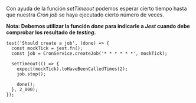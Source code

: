 Con ayuda de la función *setTimeout* podemos esperar cierto tiempo hasta que nuestra *Cron job* se haya ejecutado cierto número de veces.

**Nota: Debemos utilizar la función *done* para indicarle a *Jest* cuando debe comprobar los resultado de *testing*.**

```
test('Should create a job', (done) => {
  const mockTick = jest.fn();
  const job = CronService.createJob('* * * * * *', mockTick);

  setTimeout(() => {
    expect(mockTick).toHaveBeenCalledTimes(2);
    job.stop();

    done();
  }, 2_000);
});
```